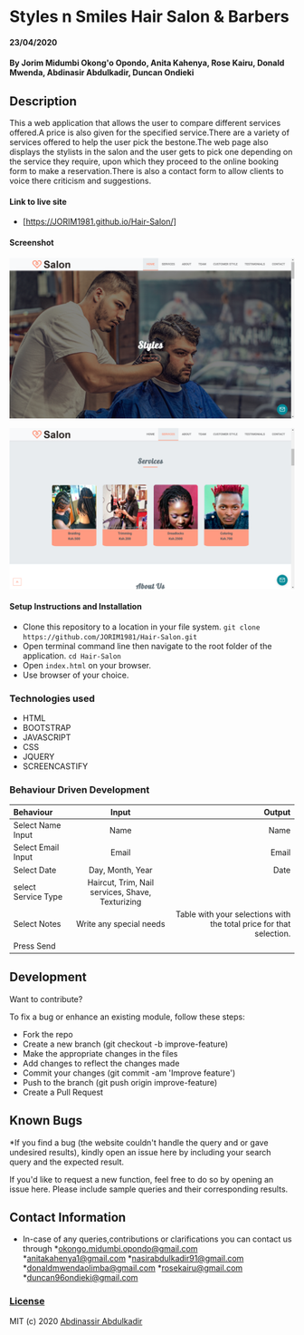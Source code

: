 # Styles n Smiles Hair Salon & Barbers
#### 23/04/2020
#### By **Jorim Midumbi Okong'o Opondo, Anita Kahenya, Rose Kairu, Donald Mwenda, Abdinasir Abdulkadir, Duncan Ondieki**



## Description

This a web application that allows the user to compare different services offered.A price is also given for the specified service.There are a variety of services offered to help the user pick the bestone.The web page also displays the stylists in the salon and the user gets to pick one depending on the service they require, upon which they proceed to the online booking form to make a reservation.There is also a contact form to allow clients to voice there criticism and suggestions.

#### Link to live site

- [https://JORIM1981.github.io/Hair-Salon/]

#### Screenshot

![salon1](https://github.com/JORIM1981/Hair-Salon/blob/master/img/Screenshot-home.png)

![salon2](https://github.com/JORIM1981/Hair-Salon/blob/master/img/Screenshot-services.png)

#### Setup Instructions and Installation

- Clone this repository to a location in your file system.
  `git clone https://github.com/JORIM1981/Hair-Salon.git`
- Open terminal command line then navigate to the root folder of the application.
  `cd Hair-Salon`
- Open `index.html` on your browser.
- Use browser of your choice.

### Technologies used

- HTML
- BOOTSTRAP
- JAVASCRIPT
- CSS
- JQUERY
- SCREENCASTIFY

### Behaviour Driven Development

| Behaviour      | Input        | Output       |
| :------------- | :----------: | -----------: |
| Select Name  Input  |   Name |   Name   |
| Select Email Input  | Email |  Email  |
| Select Date   |  Day, Month, Year  |   Date  |
| select Service Type  |  Haircut, Trim, Nail services, Shave, Texturizing     |     |
| Select Notes | Write any special needs    | Table with your selections with the total price for that selection.|
| Press Send |     |  |



## Development

Want to contribute? 

To fix a bug or enhance an existing module, follow these steps:
- Fork the repo
- Create a new branch (git checkout -b improve-feature)
- Make the appropriate changes in the files
- Add changes to reflect the changes made
- Commit your changes (git commit -am 'Improve feature')
- Push to the branch (git push origin improve-feature)
- Create a Pull Request

## Known Bugs

\*If you find a bug (the website couldn't handle the query and or gave undesired results), kindly open an issue here by including your search query and the expected result.

If you'd like to request a new function, feel free to do so by opening an issue here. Please include sample queries and their corresponding results.

## Contact Information

- In-case of any queries,contributions or clarifications you can contact us through
  *okongo.midumbi.opondo@gmail.com
  *anitakahenya1@gmail.com
  *nasirabdulkadir91@gmail.com
  *donaldmwendaolimba@gmail.com
  *rosekairu@gmail.com
  *duncan96ondieki@gmail.com

### [License](https://github.com/nasirabdulkadir91/The-pizza-place/blob/master/LICENCE.md)
MIT (c) 2020 [Abdinassir Abdulkadir](https://github.com/nasirabdulkadir91)
